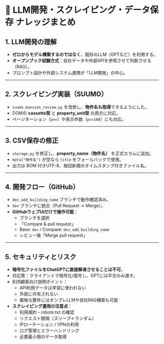 # 📝 LLM開発・スクレイピング・データ保存 ナレッジまとめ

## 1. LLM開発の理解
- **ゼロからモデル構築するのではなく**、既存のLLM（GPTなど）を利用する。
- **オープンブック試験方式**：自社データや外部APIを参照させて判断させる（RAG）。
- プロンプト設計や外部システム連携が「LLM開発」の中心。

---

## 2. スクレイピング実装（SUUMO）
- `suumo_mansion_review.py` を改修し、**物件名も取得**できるようにした。
- DOMの **cassette型** と **property_unit型** の両方に対応。
- ページネーション（`pn=`）や表示件数（`pc=100`）にも対応。

---

## 3. CSV保存の修正
- `storage.py` を修正し、**property_name（物件名）** を正式カラムに追加。
- `meta["物件名"]` が空なら `title` をフォールバックで使用。
- 出力は BOM 付きUTF-8、毎回新規のタイムスタンプ付きファイル名。

---

## 4. 開発フロー（GitHub）
- `dev_add_building_name` ブランチで動作確認済み。
- `dev` ブランチに統合（Pull Request → Merge）。
- **GitHubウェブUIだけで操作可能**：
  - ブランチを選択
  - 「Compare & pull request」
  - Base: `dev` / Compare: `dev_add_building_name`
  - レビュー後「Merge pull request」

---

## 5. セキュリティとリスク
- **暗号化ファイルをChatGPTに直接解凍させることは不可**。
- 対応策：クライアントで暗号化/復号し、GPTには平文のみ渡す。
- B2B顧客向け説明ポイント：
  - API利用データは学習に使われない
  - 外部に共有されない
  - 厳格な要件にはオンプレLLMや自社RAG構築も可能
- **スクレイピング運用の注意点**：
  - 利用規約・robots.txt の確認
  - リクエスト間隔（スリープ＋ランダム）
  - IPローテーション / VPNの利用
  - ログ管理とエラーハンドリング
  - 必要最小限のデータ取得
